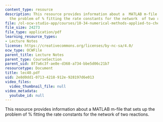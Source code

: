 ```yaml
---
content_type: resource
description: This resource provides information about a  MATLAB m-file that sets up
  the problem of % fitting the rate constants for the network  of two reactions.
file: /ol-ocw-studio-app/courses/10-34-numerical-methods-applied-to-chemical-engineering-fall-2005/2e8d0dd107134218912e928197d6e013_lec40.pdf
file_size: 24273
file_type: application/pdf
learning_resource_types:
- Lecture Notes
license: https://creativecommons.org/licenses/by-nc-sa/4.0/
ocw_type: OCWFile
parent_title: Lecture Notes
parent_type: CourseSection
parent_uid: 8f7a6c3f-ae8e-d368-a734-bbe5d06c21b7
resourcetype: Document
title: lec40.pdf
uid: 2e8d0dd1-0713-4218-912e-928197d6e013
video_files:
  video_thumbnail_file: null
video_metadata:
  youtube_id: null
---
```

This resource provides information about a  MATLAB m-file that sets up the problem of % fitting the rate constants for the network  of two reactions.